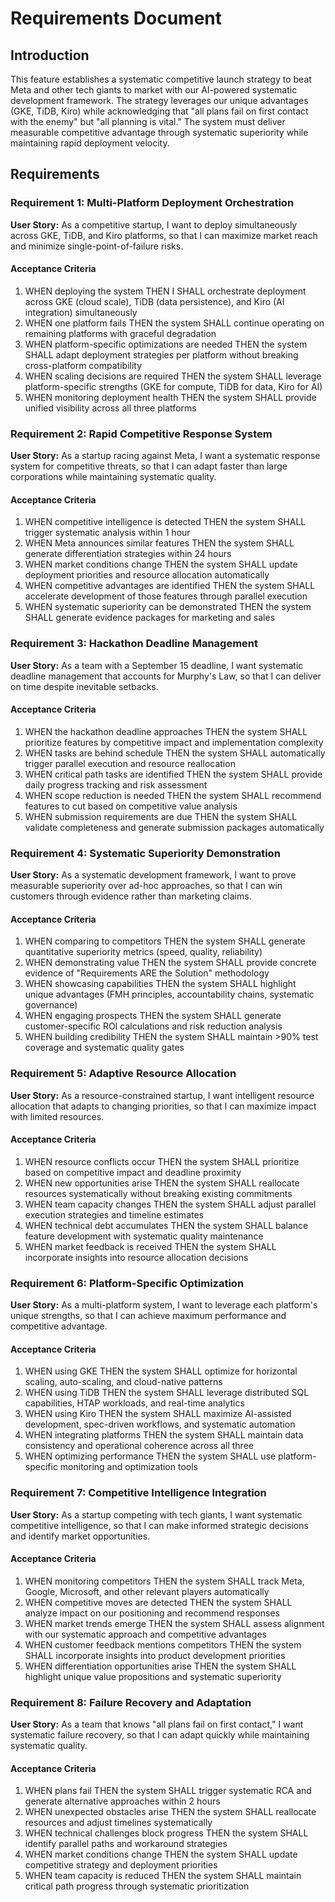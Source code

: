 # Requirements Document

## Introduction

This feature establishes a systematic competitive launch strategy to beat Meta and other tech giants to market with our AI-powered systematic development framework. The strategy leverages our unique advantages (GKE, TiDB, Kiro) while acknowledging that "all plans fail on first contact with the enemy" but "all planning is vital." The system must deliver measurable competitive advantage through systematic superiority while maintaining rapid deployment velocity.

## Requirements

### Requirement 1: Multi-Platform Deployment Orchestration

**User Story:** As a competitive startup, I want to deploy simultaneously across GKE, TiDB, and Kiro platforms, so that I can maximize market reach and minimize single-point-of-failure risks.

#### Acceptance Criteria

1. WHEN deploying the system THEN I SHALL orchestrate deployment across GKE (cloud scale), TiDB (data persistence), and Kiro (AI integration) simultaneously
2. WHEN one platform fails THEN the system SHALL continue operating on remaining platforms with graceful degradation
3. WHEN platform-specific optimizations are needed THEN the system SHALL adapt deployment strategies per platform without breaking cross-platform compatibility
4. WHEN scaling decisions are required THEN the system SHALL leverage platform-specific strengths (GKE for compute, TiDB for data, Kiro for AI)
5. WHEN monitoring deployment health THEN the system SHALL provide unified visibility across all three platforms

### Requirement 2: Rapid Competitive Response System

**User Story:** As a startup racing against Meta, I want a systematic response system for competitive threats, so that I can adapt faster than large corporations while maintaining systematic quality.

#### Acceptance Criteria

1. WHEN competitive intelligence is detected THEN the system SHALL trigger systematic analysis within 1 hour
2. WHEN Meta announces similar features THEN the system SHALL generate differentiation strategies within 24 hours
3. WHEN market conditions change THEN the system SHALL update deployment priorities and resource allocation automatically
4. WHEN competitive advantages are identified THEN the system SHALL accelerate development of those features through parallel execution
5. WHEN systematic superiority can be demonstrated THEN the system SHALL generate evidence packages for marketing and sales

### Requirement 3: Hackathon Deadline Management

**User Story:** As a team with a September 15 deadline, I want systematic deadline management that accounts for Murphy's Law, so that I can deliver on time despite inevitable setbacks.

#### Acceptance Criteria

1. WHEN the hackathon deadline approaches THEN the system SHALL prioritize features by competitive impact and implementation complexity
2. WHEN tasks are behind schedule THEN the system SHALL automatically trigger parallel execution and resource reallocation
3. WHEN critical path tasks are identified THEN the system SHALL provide daily progress tracking and risk assessment
4. WHEN scope reduction is needed THEN the system SHALL recommend features to cut based on competitive value analysis
5. WHEN submission requirements are due THEN the system SHALL validate completeness and generate submission packages automatically

### Requirement 4: Systematic Superiority Demonstration

**User Story:** As a systematic development framework, I want to prove measurable superiority over ad-hoc approaches, so that I can win customers through evidence rather than marketing claims.

#### Acceptance Criteria

1. WHEN comparing to competitors THEN the system SHALL generate quantitative superiority metrics (speed, quality, reliability)
2. WHEN demonstrating value THEN the system SHALL provide concrete evidence of "Requirements ARE the Solution" methodology
3. WHEN showcasing capabilities THEN the system SHALL highlight unique advantages (FMH principles, accountability chains, systematic governance)
4. WHEN engaging prospects THEN the system SHALL generate customer-specific ROI calculations and risk reduction analysis
5. WHEN building credibility THEN the system SHALL maintain >90% test coverage and systematic quality gates

### Requirement 5: Adaptive Resource Allocation

**User Story:** As a resource-constrained startup, I want intelligent resource allocation that adapts to changing priorities, so that I can maximize impact with limited resources.

#### Acceptance Criteria

1. WHEN resource conflicts occur THEN the system SHALL prioritize based on competitive impact and deadline proximity
2. WHEN new opportunities arise THEN the system SHALL reallocate resources systematically without breaking existing commitments
3. WHEN team capacity changes THEN the system SHALL adjust parallel execution strategies and timeline estimates
4. WHEN technical debt accumulates THEN the system SHALL balance feature development with systematic quality maintenance
5. WHEN market feedback is received THEN the system SHALL incorporate insights into resource allocation decisions

### Requirement 6: Platform-Specific Optimization

**User Story:** As a multi-platform system, I want to leverage each platform's unique strengths, so that I can achieve maximum performance and competitive advantage.

#### Acceptance Criteria

1. WHEN using GKE THEN the system SHALL optimize for horizontal scaling, auto-scaling, and cloud-native patterns
2. WHEN using TiDB THEN the system SHALL leverage distributed SQL capabilities, HTAP workloads, and real-time analytics
3. WHEN using Kiro THEN the system SHALL maximize AI-assisted development, spec-driven workflows, and systematic automation
4. WHEN integrating platforms THEN the system SHALL maintain data consistency and operational coherence across all three
5. WHEN optimizing performance THEN the system SHALL use platform-specific monitoring and optimization tools

### Requirement 7: Competitive Intelligence Integration

**User Story:** As a startup competing with tech giants, I want systematic competitive intelligence, so that I can make informed strategic decisions and identify market opportunities.

#### Acceptance Criteria

1. WHEN monitoring competitors THEN the system SHALL track Meta, Google, Microsoft, and other relevant players automatically
2. WHEN competitive moves are detected THEN the system SHALL analyze impact on our positioning and recommend responses
3. WHEN market trends emerge THEN the system SHALL assess alignment with our systematic approach and competitive advantages
4. WHEN customer feedback mentions competitors THEN the system SHALL incorporate insights into product development priorities
5. WHEN differentiation opportunities arise THEN the system SHALL highlight unique value propositions and systematic superiority

### Requirement 8: Failure Recovery and Adaptation

**User Story:** As a team that knows "all plans fail on first contact," I want systematic failure recovery, so that I can adapt quickly while maintaining systematic quality.

#### Acceptance Criteria

1. WHEN plans fail THEN the system SHALL trigger systematic RCA and generate alternative approaches within 2 hours
2. WHEN unexpected obstacles arise THEN the system SHALL reallocate resources and adjust timelines systematically
3. WHEN technical challenges block progress THEN the system SHALL identify parallel paths and workaround strategies
4. WHEN market conditions change THEN the system SHALL update competitive strategy and deployment priorities
5. WHEN team capacity is reduced THEN the system SHALL maintain critical path progress through systematic prioritization